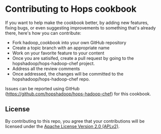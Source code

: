 # Contributing to Hops cookbook

If you want to help make the cookbook better, by adding new features, fixing bugs, or even suggesting improvements to something that's already there, here's how you can contribute:

 * Fork hadoop_cookbook into your own GitHub repository
 * Create a topic branch with an appropriate name
 * Work on your favorite feature to your content
 * Once you are satisifed, create a pull request by going to the hopshadoop/hops-hadoop-chef project.
 * Address all the review comments
 * Once addressed, the changes will be committed to the hopshadoop/hops-hadoop-chef repo.

Issues can be reported using GitHub (https://github.com/hopshadoop/hops-hadoop-chef) for this cookbook.

## License

By contributing to this repo, you agree that your contributions will be licensed under the [Apache License Version 2.0 (APLv2)](LICENSE).
